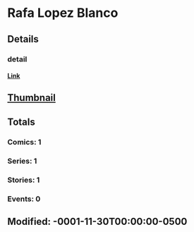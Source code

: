 # Rafa Lopez Blanco 
## Details
### detail
#### [Link](http://marvel.com/comics/creators/11614/rafa_lopez_blanco?utm_campaign=apiRef&utm_source=225578a89fc76f3d20fbffda5d17a88d)
## [Thumbnail](http://i.annihil.us/u/prod/marvel/i/mg/b/40/image_not_available.jpg)
## Totals
### Comics: 1
### Series: 1
### Stories: 1
### Events: 0
## Modified: -0001-11-30T00:00:00-0500
